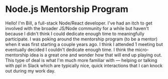 # Node.js Mentorship Program

Hello! I'm Bill, a full-stack Node/React developer. I've had an itch to get involved with the broader JS/Node community for a while but haven't because I didn't think I could dedicate enough time to meaningfully participate. I was poking around the mentorship program (to be a mentor) when it was first starting a couple years ago. I think I attended 1 meeting but eventually decided I couldn't dedicate enough time. I think the micro-mentorship idea is a great one and wonder how that will end up playing out. This type of deal is what I'm much more familiar with — helping or talking with ppl in Slack which are typically nice, quick interactions that I can knock out during my work day.
